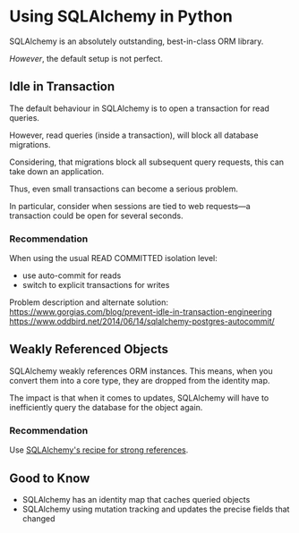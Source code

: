 # Using SQLAlchemy in Python

SQLAlchemy is an absolutely outstanding, best-in-class ORM library.

_However_, the default setup is not perfect.


## Idle in Transaction

The default behaviour in SQLAlchemy is to open a transaction for read queries.

However, read queries (inside a transaction), will block all database migrations.

Considering, that migrations block all subsequent query requests, this can take down an application.

Thus, even small transactions can become a serious problem.

In particular, consider when sessions are tied to web requests—a transaction could be open for several seconds.


### Recommendation

When using the usual READ COMMITTED isolation level:

* use auto-commit for reads
* switch to explicit transactions for writes



Problem description and alternate solution: <https://www.gorgias.com/blog/prevent-idle-in-transaction-engineering>
<https://www.oddbird.net/2014/06/14/sqlalchemy-postgres-autocommit/>


## Weakly Referenced Objects

SQLAlchemy weakly references ORM instances. This means, when you convert them into a core type, they are dropped from the identity map.

The impact is that when it comes to updates, SQLAlchemy will have to inefficiently query the database for the object again.

### Recommendation

Use [SQLAlchemy's recipe for strong references](https://docs.sqlalchemy.org/en/20/orm/session_state_management.html#session-referencing-behavior).


## Good to Know

* SQLAlchemy has an identity map that caches queried objects
* SQLAlchemy using mutation tracking and updates the precise fields that changed
